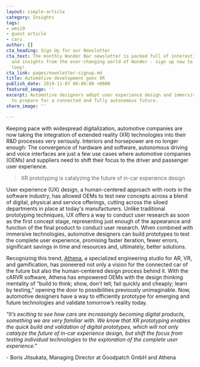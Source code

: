 ```yaml
---
layout: simple-article
category: Insights
tags:
- wms19
- guest article
- cars
author: []
cta_heading: Sign Up for our Newsletter
cta_text: The monthly Wunder Bar newsletter is packed full of interesting news, updates
  and insights from the ever-changing world of Wunder - sign up now to stay in the
  loop!
cta_link: pages/newsletter-signup.md
title: Automotive development goes XR
publish_date: 2019-11-07 00:00:00 +0000
featured_image: ''
excerpt: Automotive designers adopt user experience design and immersive technologies
  to prepare for a connected and fully autonomous future.
share_image: ''

---
```

Keeping pace with widespread digitalization, automotive companies are now taking the integration of extended reality (XR) technologies into their R&D processes very seriously. Interiors and horsepower are no longer enough: The convergence of hardware and software, autonomous driving and voice interfaces are just a few use cases where automotive companies (OEMs) and suppliers need to shift their focus to the driver and passenger user experience.

> XR prototyping is catalyzing the future of in-car experience design

User experience (UX) design, a human-centered approach with roots in the software industry, has allowed OEMs to test new concepts across a blend of digital, physical and service offerings, cutting across the siloed departments in place at today's manufacturers. Unlike traditional prototyping techniques, UX offers a way to conduct user research as soon as the first concept stage, representing just enough of the appearance and function of the final product to conduct user research. When combined with immersive technologies, automotive designers can build prototypes to test the complete user experience, promising faster iteration, fewer errors, significant savings in time and resources and, ultimately, better solutions.

Recognizing this trend, [Athena](http://www.driveathena.com), a specialized engineering studio for AR, VR, and gamification, has pioneered not only a vision for the connected car of the future but also the human-centered design process behind it. With the cARVR software, Athena has empowered OEMs with the design thinking mentality of “build to think; show, don't tell; fail quickly and cheaply; learn by testing,” opening the door to possibilities previously unimaginable. Now, automotive designers have a way to efficiently prototype for emerging and future technologies and validate tomorrow’s reality today.

_"It’s exciting to see how cars are increasingly becoming digital products, something we are very familiar with. We know that XR prototyping enables the quick build and validation of digital prototypes, which will not only catalyze the future of in-car experience design, but shift the focus from testing individual technologies to the exploration of the complete user experience."_

\- Boris Jitsukata, Managing Director at Goodpatch GmbH and Athena
